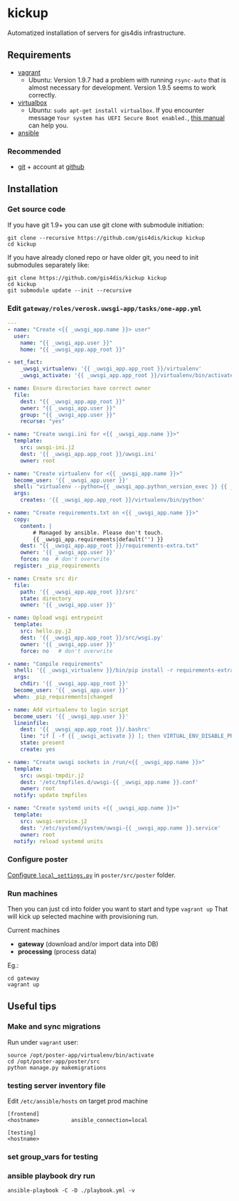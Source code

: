 # kickup
Automatized installation of servers for gis4dis infrastructure.


## Requirements
- [vagrant](https://www.vagrantup.com/docs/installation/)
   - Ubuntu: Version 1.9.7 had a problem with running `rsync-auto` that is almost necessary for development. Version 1.9.5 seems to work correctly.
- [virtualbox](https://www.virtualbox.org/wiki/Downloads)
   - Ubuntu: `sudo apt-get install virtualbox`. If you encounter message `Your system has UEFI Secure Boot enabled.`, [this manual](https://stegard.net/2016/10/virtualbox-secure-boot-ubuntu-fail/) can help you.
- [ansible](http://docs.ansible.com/ansible/latest/intro_installation.html)

### Recommended
- [git](https://git-scm.com/downloads) + account at [github](https://github.com/join)


## Installation

### Get source code
If you have git 1.9+ you can use git clone with submodule initiation:

```
git clone --recursive https://github.com/gis4dis/kickup kickup
cd kickup
```

If you have already cloned repo or have older git, you need to init submodules separately like:

```
git clone https://github.com/gis4dis/kickup kickup
cd kickup
git submodule update --init --recursive
```

### Edit `gateway/roles/verosk.uwsgi-app/tasks/one-app.yml`
```yaml
---
- name: "Create <{{ _uwsgi_app.name }}> user"
  user:
    name: "{{ _uwsgi_app.user }}"
    home: "{{ _uwsgi_app.app_root }}"

- set_fact:
    _uwsgi_virtualenv: '{{ _uwsgi_app.app_root }}/virtualenv'
    _uwsgi_activate: '{{ _uwsgi_app.app_root }}/virtualenv/bin/activate'

- name: Ensure directories have correct owner
  file:
    dest: "{{ _uwsgi_app.app_root }}"
    owner: "{{ _uwsgi_app.user }}"
    group: "{{ _uwsgi_app.user }}"
    recurse: "yes"

- name: "Create uwsgi.ini for <{{ _uwsgi_app.name }}>"
  template:
    src: uwsgi-ini.j2
    dest: '{{ _uwsgi_app.app_root }}/uwsgi.ini'
    owner: root

- name: "Create virtualenv for <{{ _uwsgi_app.name }}>"
  become_user: '{{ _uwsgi_app.user }}'
  shell: "virtualenv --python={{ _uwsgi_app.python_version_exec }} {{ _uwsgi_app.app_root }}/virtualenv"
  args:
    creates: '{{ _uwsgi_app.app_root }}/virtualenv/bin/python'

- name: "Create requirements.txt on <{{ _uwsgi_app.name }}>"
  copy:
    content: |
        # Managed by ansible. Please don't touch.
        {{ _uwsgi_app.requirements|default('') }}
    dest: "{{ _uwsgi_app.app_root }}/requirements-extra.txt"
    owner: '{{ _uwsgi_app.user }}'
    force: no  # don't overwrite
  register: _pip_requirements

- name: Create src dir
  file:
    path: '{{ _uwsgi_app.app_root }}/src'
    state: directory
    owner: '{{ _uwsgi_app.user }}'

- name: Upload wsgi entrypoint
  template:
    src: hello.py.j2
    dest: '{{ _uwsgi_app.app_root }}/src/wsgi.py'
    owner: '{{ _uwsgi_app.user }}'
    force: no   # don't overwrite

- name: "Compile requirements"
  shell: '{{ _uwsgi_virtualenv }}/bin/pip install -r requirements-extra.txt'
  args:
    chdir: '{{ _uwsgi_app.app_root }}'
  become_user: '{{ _uwsgi_app.user }}'
  when: _pip_requirements|changed

- name: Add virtualenv to login script
  become_user: '{{ _uwsgi_app.user }}'
  lineinfile:
    dest: '{{ _uwsgi_app.app_root }}/.bashrc'
    line: "if [ -f {{ _uwsgi_activate }} ]; then VIRTUAL_ENV_DISABLE_PROMPT=1; . {{ _uwsgi_activate }}; fi"
    state: present
    create: yes

- name: "Create uwsgi sockets in /run/<{{ _uwsgi_app.name }}>"
  template:
    src: uwsgi-tmpdir.j2
    dest: '/etc/tmpfiles.d/uwsgi-{{ _uwsgi_app.name }}.conf'
    owner: root
  notify: update tmpfiles

- name: "Create systemd units <{{ _uwsgi_app.name }}>"
  template:
    src: uwsgi-service.j2
    dest: '/etc/systemd/system/uwsgi-{{ _uwsgi_app.name }}.service'
    owner: root
  notify: reload systemd units
```

### Configure poster

[Configure `local_settings.py`](https://github.com/gis4dis/poster/blob/master/README.md#3-configure-local_settingspy) in `poster/src/poster` folder.

### Run machines

Then you can just cd into folder you want to start and type `vagrant up`
That will kick up selected machine with provisioning run.

Current machines
- **gateway** (download and/or import data into DB)
- **processing** (process data)

Eg.:
```
cd gateway
vagrant up
```

## Useful tips

### Make and sync migrations
Run under `vagrant` user:
```
source /opt/poster-app/virtualenv/bin/activate
cd /opt/poster-app/poster/src
python manage.py makemigrations
```

### testing server inventory file
Edit `/etc/ansible/hosts` on target prod machine
```
[frontend]
<hostname>          ansible_connection=local

[testing]
<hostname>
```
### set group_vars for testing

### ansible playbook dry run
`ansible-playbook -C -D ./playbook.yml -v`
